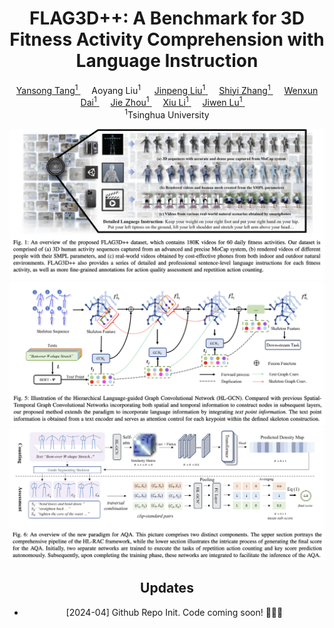 <div align="center">
<h1>
  FLAG3D++: A Benchmark for 3D Fitness Activity Comprehension with Language Instruction
</h1>

<div>
    <a href="https://andytang15.github.io/">
        Yansong Tang<sup>1</sup>
    </a>&emsp;
    <!-- </br>Tsinghua University -->
    <a>
        Aoyang Liu<sup>1</sup>
    </a>&emsp;
    <!-- </br>Tsinghua University -->
    <a href="https://moonsliu.github.io/">
        Jinpeng Liu<sup>1</sup>
    </a>&emsp;
    <!-- </br>Tsinghua University -->
    <a href="https://shiyi-zh0408.github.io/">
        Shiyi Zhang<sup>1</sup>
    </a>&emsp;
    <!-- </br>Tsinghua University -->
    <a href="https://github.com/Dai-Wenxun">
        Wenxun Dai<sup>1</sup>
    </a>&emsp;
    <!-- </br>Tsinghua University -->
    <a href="https://scholar.google.com/citations?user=6a79aPwAAAAJ&hl=en">
        Jie Zhou<sup>1</sup>
    </a>&emsp;
    <a href="https://scholar.google.com/citations?user=Xrh1OIUAAAAJ&hl=en">
        Xiu Li<sup>1</sup>
    </a>&emsp;
    <a href="https://scholar.google.com/citations?user=TN8uDQoAAAAJ&hl=zh-CN">
        Jiwen Lu<sup>1</sup>
    </a>
    <!-- </br>Tsinghua University -->
    </li>&emsp;
    <br>
    <sup>1</sup>Tsinghua University
</div>

<!-- <strong><a href='https://moonsliu.github.io/Pro-Motion/' target='_blank'>Project Page</a></strong>&emsp; -->
<!-- <strong><a href='https://arxiv.org/pdf/2312.14828.pdf'>Paper(arXiv)</a></strong>&emsp; -->

![teaser](images/teaser.png)
![method1](images/figure1.png)
![method2](images/figure2.png)

## Updates
- [2024-04] Github Repo Init. Code coming soon! :running::running::running:

